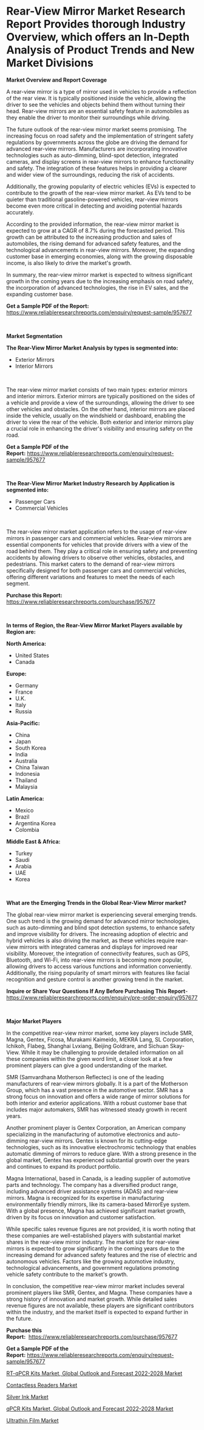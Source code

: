 <p><h1>Rear-View Mirror Market Research Report Provides thorough Industry Overview, which offers an In-Depth Analysis of Product Trends and New Market Divisions</h1></p><p><strong>Market Overview and Report Coverage</strong></p>
<p><p>A rear-view mirror is a type of mirror used in vehicles to provide a reflection of the rear view. It is typically positioned inside the vehicle, allowing the driver to see the vehicles and objects behind them without turning their head. Rear-view mirrors are an essential safety feature in automobiles as they enable the driver to monitor their surroundings while driving.</p><p>The future outlook of the rear-view mirror market seems promising. The increasing focus on road safety and the implementation of stringent safety regulations by governments across the globe are driving the demand for advanced rear-view mirrors. Manufacturers are incorporating innovative technologies such as auto-dimming, blind-spot detection, integrated cameras, and display screens in rear-view mirrors to enhance functionality and safety. The integration of these features helps in providing a clearer and wider view of the surroundings, reducing the risk of accidents.</p><p>Additionally, the growing popularity of electric vehicles (EVs) is expected to contribute to the growth of the rear-view mirror market. As EVs tend to be quieter than traditional gasoline-powered vehicles, rear-view mirrors become even more critical in detecting and avoiding potential hazards accurately.</p><p>According to the provided information, the rear-view mirror market is expected to grow at a CAGR of 8.7% during the forecasted period. This growth can be attributed to the increasing production and sales of automobiles, the rising demand for advanced safety features, and the technological advancements in rear-view mirrors. Moreover, the expanding customer base in emerging economies, along with the growing disposable income, is also likely to drive the market's growth.</p><p>In summary, the rear-view mirror market is expected to witness significant growth in the coming years due to the increasing emphasis on road safety, the incorporation of advanced technologies, the rise in EV sales, and the expanding customer base.</p></p>
<p><strong>Get a Sample PDF of the Report:</strong> <a href="https://www.reliableresearchreports.com/enquiry/request-sample/957677">https://www.reliableresearchreports.com/enquiry/request-sample/957677</a></p>
<p>&nbsp;</p>
<p><strong>Market Segmentation</strong></p>
<p><strong>The Rear-View Mirror Market Analysis by types is segmented into:</strong></p>
<p><ul><li>Exterior Mirrors</li><li>Interior Mirrors</li></ul></p>
<p>&nbsp;</p>
<p><p>The rear-view mirror market consists of two main types: exterior mirrors and interior mirrors. Exterior mirrors are typically positioned on the sides of a vehicle and provide a view of the surroundings, allowing the driver to see other vehicles and obstacles. On the other hand, interior mirrors are placed inside the vehicle, usually on the windshield or dashboard, enabling the driver to view the rear of the vehicle. Both exterior and interior mirrors play a crucial role in enhancing the driver's visibility and ensuring safety on the road.</p></p>
<p><strong>Get a Sample PDF of the Report:</strong>&nbsp;<a href="https://www.reliableresearchreports.com/enquiry/request-sample/957677">https://www.reliableresearchreports.com/enquiry/request-sample/957677</a></p>
<p>&nbsp;</p>
<p><strong>The Rear-View Mirror Market Industry Research by Application is segmented into:</strong></p>
<p><ul><li>Passenger Cars</li><li>Commercial Vehicles</li></ul></p>
<p>&nbsp;</p>
<p><p>The rear-view mirror market application refers to the usage of rear-view mirrors in passenger cars and commercial vehicles. Rear-view mirrors are essential components for vehicles that provide drivers with a view of the road behind them. They play a critical role in ensuring safety and preventing accidents by allowing drivers to observe other vehicles, obstacles, and pedestrians. This market caters to the demand of rear-view mirrors specifically designed for both passenger cars and commercial vehicles, offering different variations and features to meet the needs of each segment.</p></p>
<p><strong>Purchase this Report:</strong>&nbsp; <a href="https://www.reliableresearchreports.com/purchase/957677">https://www.reliableresearchreports.com/purchase/957677</a></p>
<p>&nbsp;</p>
<p><strong>In terms of Region, the Rear-View Mirror Market Players available by Region are:</strong></p>
<p>
    <p> <strong> North America: </strong>
        <ul>
            <li>United States</li>
            <li>Canada</li>
        </ul>
        </p> 
    <p> <strong> Europe: </strong>
        <ul>
            <li>Germany</li>
            <li>France</li>
            <li>U.K.</li>
            <li>Italy</li>
            <li>Russia</li>
        </ul>
        </p> 
    <p> <strong> Asia-Pacific: </strong>
        <ul>
            <li>China</li>
            <li>Japan</li>
            <li>South Korea</li>
            <li>India</li>
            <li>Australia</li>
            <li>China Taiwan</li>
            <li>Indonesia</li>
            <li>Thailand</li>
            <li>Malaysia</li>
        </ul>
        </p> 
    <p> <strong> Latin America: </strong>
        <ul>
            <li>Mexico</li>
            <li>Brazil</li>
            <li>Argentina Korea</li>
            <li>Colombia</li>
        </ul>
        </p> 
    <p> <strong> Middle East & Africa: </strong>
        <ul>
            <li>Turkey</li>
            <li>Saudi</li>
            <li>Arabia</li>
            <li>UAE</li>
            <li>Korea</li>
        </ul>
    </p>
    </p>
<p>&nbsp;</p>
<p><strong>What are the Emerging Trends in the Global Rear-View Mirror market?</strong></p>
<p><p>The global rear-view mirror market is experiencing several emerging trends. One such trend is the growing demand for advanced mirror technologies, such as auto-dimming and blind spot detection systems, to enhance safety and improve visibility for drivers. The increasing adoption of electric and hybrid vehicles is also driving the market, as these vehicles require rear-view mirrors with integrated cameras and displays for improved rear visibility. Moreover, the integration of connectivity features, such as GPS, Bluetooth, and Wi-Fi, into rear-view mirrors is becoming more popular, allowing drivers to access various functions and information conveniently. Additionally, the rising popularity of smart mirrors with features like facial recognition and gesture control is another growing trend in the market.</p></p>
<p><strong>Inquire or Share Your Questions If Any Before Purchasing This Report</strong>- <a href="https://www.reliableresearchreports.com/enquiry/pre-order-enquiry/957677">https://www.reliableresearchreports.com/enquiry/pre-order-enquiry/957677</a></p>
<p>&nbsp;</p>
<p><strong>Major Market Players</strong></p>
<p><p>In the competitive rear-view mirror market, some key players include SMR, Magna, Gentex, Ficosa, Murakami Kaimeido, MEKRA Lang, SL Corporation, Ichikoh, Flabeg, Shanghai Lvxiang, Beijing Goldrare, and Sichuan Skay-View. While it may be challenging to provide detailed information on all these companies within the given word limit, a closer look at a few prominent players can give a good understanding of the market.</p><p>SMR (Samvardhana Motherson Reflectec) is one of the leading manufacturers of rear-view mirrors globally. It is a part of the Motherson Group, which has a vast presence in the automotive sector. SMR has a strong focus on innovation and offers a wide range of mirror solutions for both interior and exterior applications. With a robust customer base that includes major automakers, SMR has witnessed steady growth in recent years.</p><p>Another prominent player is Gentex Corporation, an American company specializing in the manufacturing of automotive electronics and auto-dimming rear-view mirrors. Gentex is known for its cutting-edge technologies, such as its innovative electrochromic technology that enables automatic dimming of mirrors to reduce glare. With a strong presence in the global market, Gentex has experienced substantial growth over the years and continues to expand its product portfolio.</p><p>Magna International, based in Canada, is a leading supplier of automotive parts and technology. The company has a diversified product range, including advanced driver assistance systems (ADAS) and rear-view mirrors. Magna is recognized for its expertise in manufacturing environmentally friendly mirrors, like its camera-based MirrorEye system. With a global presence, Magna has achieved significant market growth, driven by its focus on innovation and customer satisfaction.</p><p>While specific sales revenue figures are not provided, it is worth noting that these companies are well-established players with substantial market shares in the rear-view mirror industry. The market size for rear-view mirrors is expected to grow significantly in the coming years due to the increasing demand for advanced safety features and the rise of electric and autonomous vehicles. Factors like the growing automotive industry, technological advancements, and government regulations promoting vehicle safety contribute to the market's growth.</p><p>In conclusion, the competitive rear-view mirror market includes several prominent players like SMR, Gentex, and Magna. These companies have a strong history of innovation and market growth. While detailed sales revenue figures are not available, these players are significant contributors within the industry, and the market itself is expected to expand further in the future.</p></p>
<p><strong>Purchase this Report:</strong>&nbsp;&nbsp;<a href="https://www.reliableresearchreports.com/purchase/957677">https://www.reliableresearchreports.com/purchase/957677</a></p>
<p></p>
<p><strong>Get a Sample PDF of the Report:</strong>&nbsp;<a href="https://www.reliableresearchreports.com/enquiry/request-sample/957677">https://www.reliableresearchreports.com/enquiry/request-sample/957677</a></p>
<p><p><a href="https://issuu.com/reportprime-2/docs/rt-qpcr-kits-market-global-outlook-and-forecast-20?fr=xKAE9_zU1NQ">RT-qPCR Kits Market, Global Outlook and Forecast 2022-2028 Market</a></p><p><a href="https://www.reportprime.com/contactless-readers-r1887">Contactless Readers Market</a></p><p><a href="https://www.linkedin.com/pulse/silver-ink-market-research-report-provides-thorough-industry-bqyte/">Silver Ink Market</a></p><p><a href="https://issuu.com/reportprime-2/docs/qpcr-kits-market-global-outlook-and-forecast-2022-?fr=xKAE9_zU1NQ">qPCR Kits Market, Global Outlook and Forecast 2022-2028 Market</a></p><p><a href="https://www.linkedin.com/pulse/decoding-ultrathin-film-market-deep-dive-latest-trends-b0pge/">Ultrathin Film Market</a></p></p>
